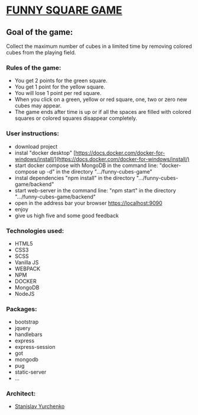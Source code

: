 # [FUNNY SQUARE GAME](https://stanislavyurchenko.github.io/funny-cubes-game/)

## Goal of the game:

Collect the maximum number of cubes in a limited time by removing colored cubes from the playing
field.

### Rules of the game:

- You get 2 points for the green square.
- You get 1 point for the yellow square.
- You will lose 1 point per red square.
- When you click on a green, yellow or red square, one, two or zero new cubes may appear.
- The game ends after time is up or if all the spaces are filled with colored squares or colored
  squares disappear completely.

### User instructions:

- download project
- instal "docker desktop"
  [https://docs.docker.com/docker-for-windows/install/](https://docs.docker.com/docker-for-windows/install/)
- start docker compose with MongoDB in the command line: "docker-compose up -d" in the directory
  ".../funny-cubes-game"
- instal dependencies "npm install" in the directory ".../funny-cubes-game/backend"
- start web-server in the command line: "npm start" in the directory ".../funny-cubes-game/backend"
- open in the address bar your browser [https://localhost:9090](https://localhost:9090)
- enjoy
- give us high five and some good feedback

### Technologies used:

- HTML5
- CSS3
- SCSS
- Vanilla JS
- WEBPACK
- NPM
- DOCKER
- MongoDB
- NodeJS

### Packages:

- bootstrap
- jquery
- handlebars
- express
- express-session
- got
- mongodb
- pug
- static-server
- ...

### Architect:

- [Stanislav Yurchenko](https://github.com/StanislavYurchenko)
